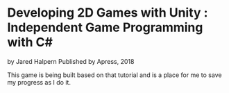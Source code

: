 # Developing 2D Games with Unity : Independent Game Programming with C#
by Jared Halpern
Published by Apress, 2018

This game is being built based on that tutorial and is a place for me to save my progress as I do it.
